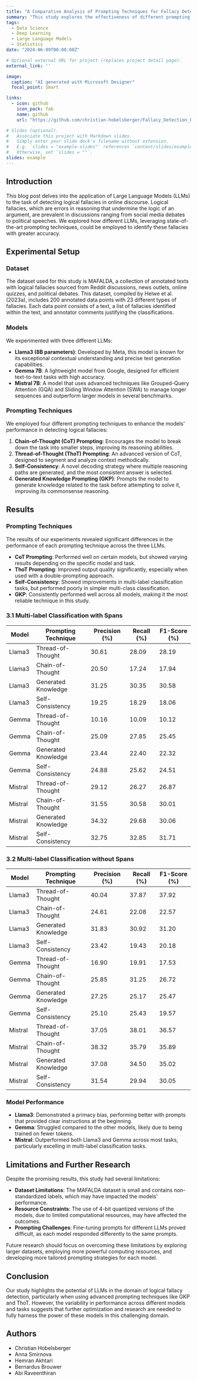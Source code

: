 ```yaml
---
title: "A Comparative Analysis of Prompting Techniques for Fallacy Detection"
summary: "This study explores the effectiveness of different prompting techniques for fallacy detection, a task requiring complex reasoning, using three State-of-the-Art (SotA) LLMs: Llama3, Gemma 7B, and Mistral 7B. We evaluate five prompting techniques: a handcrafted baseline, Chain-of-Thought (CoT), Thread-of-Thought (ThoT), Knowledge Generation, and Self-Consistency, against the Multi-level Annotated Fallacy Dataset (MAFALDA). The study aims to determine the impact of these techniques on LLM performance in fallacy detection, identifying the best combination of LLM and prompting technique according to the MAFALDA taxonomy. The findings highlight the individual strengths and limitations of each prompting technique and discuss future research directions."
tags:
  - Data Science
  - Deep Learning
  - Large Language Models
  - Statistics
date: "2024-06-09T00:00:00Z"

# Optional external URL for project (replaces project detail page).
external_link: ''

image:
  caption: "AI generated with Microsoft Designer"
  focal_point: Smart

links:
  - icon: github
    icon_pack: fab
    name: github
    url: "https://github.com/christian-hobelsberger/Fallacy_Detection_Language_Technology_Project"

# Slides (optional).
#   Associate this project with Markdown slides.
#   Simply enter your slide deck's filename without extension.
#   E.g. `slides = "example-slides"` references `content/slides/example-slides.md`.
#   Otherwise, set `slides = ""`.
slides: example
---
```


## Introduction
This blog post delves into the application of Large Language Models (LLMs) to the task of detecting logical fallacies in online discourse. Logical fallacies, which are errors in reasoning that undermine the logic of an argument, are prevalent in discussions ranging from social media debates to political speeches. We explored how different LLMs, leveraging state-of-the-art prompting techniques, could be employed to identify these fallacies with greater accuracy.

## Experimental Setup

### Dataset
The dataset used for this study is MAFALDA, a collection of annotated texts with logical fallacies sourced from Reddit discussions, news outlets, online quizzes, and political debates. This dataset, compiled by Helwe et al. (2023a), includes 200 annotated data points with 23 different types of fallacies. Each data point consists of a text, a list of fallacies identified within the text, and annotator comments justifying the classifications.

### Models
We experimented with three different LLMs:

- **Llama3 (8B parameters)**: Developed by Meta, this model is known for its exceptional contextual understanding and precise text generation capabilities.
- **Gemma 7B**: A lightweight model from Google, designed for efficient text-to-text tasks with high accuracy.
- **Mistral 7B**: A model that uses advanced techniques like Grouped-Query Attention (GQA) and Sliding Window Attention (SWA) to manage longer sequences and outperform larger models in several benchmarks.

### Prompting Techniques
We employed four different prompting techniques to enhance the models' performance in detecting logical fallacies:

1. **Chain-of-Thought (CoT) Prompting**: Encourages the model to break down the task into smaller steps, improving its reasoning abilities.
2. **Thread-of-Thought (ThoT) Prompting**: An advanced version of CoT, designed to segment and analyze context methodically.
3. **Self-Consistency**: A novel decoding strategy where multiple reasoning paths are generated, and the most consistent answer is selected.
4. **Generated Knowledge Prompting (GKP)**: Prompts the model to generate knowledge related to the task before attempting to solve it, improving its commonsense reasoning.

## Results

### Prompting Techniques
The results of our experiments revealed significant differences in the performance of each prompting technique across the three LLMs.

- **CoT Prompting**: Performed well on certain models, but showed varying results depending on the specific model and task.
- **ThoT Prompting**: Improved output quality significantly, especially when used with a double-prompting approach.
- **Self-Consistency**: Showed improvements in multi-label classification tasks, but performed poorly in simpler multi-class classification.
- **GKP**: Consistently performed well across all models, making it the most reliable technique in this study.

### 3.1 Multi-label Classification with Spans

| Model   | Prompting Technique | Precision (%) | Recall (%) | F1-Score (%) |
|---------|----------------------|---------------|------------|--------------|
| Llama3  | Thread-of-Thought    | 30.61         | 28.09      | 28.19        |
| Llama3  | Chain-of-Thought     | 20.50         | 17.24      | 17.94        |
| Llama3  | Generated Knowledge  | 31.25         | 30.35      | 30.58        |
| Llama3  | Self-Consistency     | 19.25         | 18.29      | 18.06        |
| Gemma   | Thread-of-Thought    | 10.16         | 10.09      | 10.12        |
| Gemma   | Chain-of-Thought     | 25.09         | 27.85      | 25.45        |
| Gemma   | Generated Knowledge  | 23.44         | 22.40      | 22.32        |
| Gemma   | Self-Consistency     | 24.88         | 25.62      | 24.51        |
| Mistral | Thread-of-Thought    | 29.12         | 26.27      | 26.87        |
| Mistral | Chain-of-Thought     | 31.55         | 30.58      | 30.01        |
| Mistral | Generated Knowledge  | 34.32         | 29.68      | 30.06        |
| Mistral | Self-Consistency     | 32.75         | 32.85      | 31.71        |

### 3.2 Multi-label Classification without Spans

| Model   | Prompting Technique | Precision (%) | Recall (%) | F1-Score (%) |
|---------|----------------------|---------------|------------|--------------|
| Llama3  | Thread-of-Thought    | 40.04         | 37.87      | 37.92        |
| Llama3  | Chain-of-Thought     | 24.61         | 22.08      | 22.57        |
| Llama3  | Generated Knowledge  | 31.83         | 30.92      | 31.20        |
| Llama3  | Self-Consistency     | 23.42         | 19.43      | 20.18        |
| Gemma   | Thread-of-Thought    | 16.90         | 19.91      | 17.53        |
| Gemma   | Chain-of-Thought     | 25.85         | 31.25      | 26.72        |
| Gemma   | Generated Knowledge  | 27.25         | 25.17      | 25.47        |
| Gemma   | Self-Consistency     | 25.10         | 25.43      | 19.57        |
| Mistral | Thread-of-Thought    | 37.05         | 38.01      | 36.57        |
| Mistral | Chain-of-Thought     | 38.32         | 35.79      | 35.89        |
| Mistral | Generated Knowledge  | 37.08         | 34.50      | 35.02        |
| Mistral | Self-Consistency     | 31.54         | 29.94      | 30.05        |


### Model Performance
- **Llama3**: Demonstrated a primacy bias, performing better with prompts that provided clear instructions at the beginning.
- **Gemma**: Struggled compared to the other models, likely due to being trained on fewer tokens.
- **Mistral**: Outperformed both Llama3 and Gemma across most tasks, particularly excelling in multi-label classification tasks.

## Limitations and Further Research
Despite the promising results, this study had several limitations:

- **Dataset Limitations**: The MAFALDA dataset is small and contains non-standardized labels, which may have impacted the models' performance.
- **Resource Constraints**: The use of 4-bit quantized versions of the models, due to limited computational resources, may have affected the outcomes.
- **Prompting Challenges**: Fine-tuning prompts for different LLMs proved difficult, as each model responded differently to the same prompts.

Future research should focus on overcoming these limitations by exploring larger datasets, employing more powerful computing resources, and developing more tailored prompting strategies for each model.

## Conclusion
Our study highlights the potential of LLMs in the domain of logical fallacy detection, particularly when using advanced prompting techniques like GKP and ThoT. However, the variability in performance across different models and tasks suggests that further optimization and research are needed to fully harness the power of these models in this challenging domain.

## Authors

- Christian Hobelsberger
- Anna Smirnova
- Hemran Akhtari
- Bernardus Brouwer
- Abi Raveenthiran
